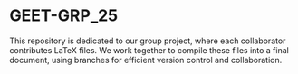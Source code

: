 # GEET-GRP_25
This repository is dedicated to our group project, where each collaborator contributes LaTeX files. We work together to compile these files into a final document, using branches for efficient version control and collaboration.
